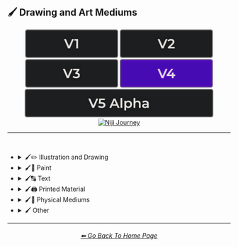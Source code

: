 <h2>🖌 Drawing and Art Mediums</h2>

<div align="center">

[<img src="/Images/Repo_Parts/Buttons/Version_Buttons/button_version_V1_inactive.webp?raw=true" alt="MidJourney V1" height="64" />](/Pages/MJ_V1/Style_Pages/Sphere/Drawing_and_Art_Mediums.md)
[<img src="/Images/Repo_Parts/Buttons/Version_Buttons/button_version_V2_inactive.webp?raw=true" alt="MidJourney V2" height="64" />](/Pages/MJ_V2/Style_Pages/Sphere/Drawing_and_Art_Mediums.md)
[<img src="/Images/Repo_Parts/Buttons/Version_Buttons/button_version_V3_inactive.webp?raw=true" alt="MidJourney V3" height="64" />](/Pages/MJ_V3/Style_Pages/Just_The_Style/Drawing_and_Art_Mediums.md)
[<img src="/Images/Repo_Parts/Buttons/Version_Buttons/button_version_V4_active.webp?raw=true" alt="MidJourney V4" height="64" />](/Pages/MJ_V4/Style_Pages/Just_The_Style/Drawing_and_Art_Mediums.md)
<br>
[<img src="/Images/Repo_Parts/Buttons/Version_Buttons/button_version_V5_Alpha_inactive_half.webp?raw=true" alt="MidJourney V5" height="64" />](/Pages/MJ_V5/Style_Pages/Just_The_Style/Drawing_and_Art_Mediums.md)
[<img src="/Images/Repo_Parts/Buttons/Version_Buttons/button_version_niji_inactive_half.webp?raw=true" alt="Niji Journey" height="64" />](/Pages/Niji_Journey/Style_Pages/Drawing_and_Art_Mediums.md)


</div>

<hr>
<br>


- <details><summary>🖌✏ Illustration and Drawing</summary><p>

  - <details><summary>✏🖼 Drawing Types</summary><p><div align="center">

	| Sketch | Drawing | Doodle |
	| :-: | :-: | :-: |
	| <img src="/Images/MJ_V4/V4_Alpha_3.5/Midjourney_Styles/Drawing.webp?raw=true" width="256" /> | <img src="/Images/MJ_V4/V4_Alpha_3.5/Midjourney_Styles/Sketch.webp?raw=true" width="256" /> | <img src="/Images/MJ_V4/V4_Alpha_3.5/Midjourney_Styles/Doodle.webp?raw=true" width="256" /> |
	
	<br>

	| Hand-Drawn | Hand-Written | Children’s Drawing |
	| :-: | :-: | :-: |
	| <img src="/Images/MJ_V4/V4_Alpha_3.5/Midjourney_Styles/Hand-Drawn.webp?raw=true" width="256" /> | <img src="/Images/MJ_V4/V4_Alpha_3.5/Midjourney_Styles/Hand-Written.webp?raw=true" width="256" /> | <img src="/Images/MJ_V4/V4_Alpha_3.5/Midjourney_Styles/Childrens_Drawing.webp?raw=true" width="256" /> |
	
	<br>

	| Masterpiece |
	| :-: |
	| <img src="/Images/MJ_V4/V4_Alpha_3.5/Midjourney_Styles/Masterpiece.webp?raw=true" width="256" /> |

	<br>

	| Dot Art | Pointillism | Stipple |
	| :-: | :-: | :-: |
	| <img src="/Images/MJ_V4/V4_Alpha_3.5/Midjourney_Styles/Dot_Art.webp?raw=true" width="256" /> | <img src="/Images/MJ_V4/V4_Alpha_3.5/Midjourney_Styles/Pointillism.webp?raw=true" width="256" /> | <img src="/Images/MJ_V4/V4_Alpha_3.5/Midjourney_Styles/Stipple.webp?raw=true" width="256" /> |
	
	<br>

	| Line Art | Crosshatch | Etch-A-Sketch Drawing |
	| :-: | :-: | :-: |
	| <img src="/Images/MJ_V4/V4_Alpha_3.5/Midjourney_Styles/Line_Art.webp?raw=true" width="256" /> | <img src="/Images/MJ_V4/V4_Alpha_3.5/Midjourney_Styles/Crosshatch.webp?raw=true" width="256" /> | <img src="/Images/MJ_V4/V4_Alpha_3.5/Midjourney_Styles/Etch-A-Sketch_Drawing.webp?raw=true" width="256" /> |
	
	<br>

	| Figure Drawing | Caricature |
	| :-: | :-: |
	| <img src="/Images/MJ_V4/V4_Alpha_3.5/Midjourney_Styles/Figure_Drawing.webp?raw=true" width="256" /> | <img src="/Images/MJ_V4/V4_Alpha_3.5/Midjourney_Styles/Caricature.webp?raw=true" width="256" /> |

	<br>

	| Illustration | Storybook Illustration | Illustrated-Booklet |
	| :-: | :-: | :-: |
	| <img src="/Images/MJ_V4/V4_Alpha_3.5/Midjourney_Styles/Illustration.webp?raw=true" width="256" /> | <img src="/Images/MJ_V4/V4_Alpha_3.5/Midjourney_Styles/Storybook_Illustration.webp?raw=true" width="256" /> | <img src="/Images/MJ_V4/V4_Alpha_3.5/Midjourney_Styles/Illustrated-Booklet.webp?raw=true" width="256" /> |

	<br>

	| Whimsical Illustration | Archaeological Illustration |
	| :-: | :-: |
	| <img src="/Images/MJ_V4/V4_Alpha_3.5/Midjourney_Styles/Whimsical_Illustration.webp?raw=true" width="256" /> | <img src="/Images/MJ_V4/V4_Alpha_3.5/Midjourney_Styles/Archaeological_Illustration.webp?raw=true" width="256" /> |
	
	<br>

	| Assembly Drawing | Anatomical Drawing | Illuminated Manuscript |
	| :-: | :-: | :-: |
	| <img src="/Images/MJ_V4/V4_Alpha_3.5/Midjourney_Styles/Assembly_Drawing.webp?raw=true" width="256" /> | <img src="/Images/MJ_V4/V4_Alpha_3.5/Midjourney_Styles/Anatomical_Drawing.webp?raw=true" width="256" /> | <img src="/Images/MJ_V4/V4_Alpha_3.5/Midjourney_Styles/Illuminated_Manuscript.webp?raw=true" width="256" /> |
	
	<br>

	| Visual Novel | Graphic Novel | Cartographic |
	| :-: | :-: | :-: |
	| <img src="/Images/MJ_V4/V4_Alpha_3.5/Midjourney_Styles/Visual_Novel.webp?raw=true" width="256" /> | <img src="/Images/MJ_V4/V4_Alpha_3.5/Midjourney_Styles/Graphic_Novel.webp?raw=true" width="256" /> | <img src="/Images/MJ_V4/V4_Alpha_3.5/Midjourney_Styles/Cartographic.webp?raw=true" width="256" /> |
	
	<br>
	
	| Storyboard |
	| :-: |
	| <img src="/Images/MJ_V4/V4_Alpha_3.5/Midjourney_Styles/Storyboard.webp?raw=true" width="256" /> |

	</div></p></details>


  - <details><summary>✏ Pencil and Graphite</summary><p><div align="center">

	| Pencil Art | Graphite | Charcoal Art |
	| :-: | :-: | :-: |
	| <img src="/Images/MJ_V4/V4_Alpha_3.5/Midjourney_Styles/Pencil_Art.webp?raw=true" width="256" /> | <img src="/Images/MJ_V4/V4_Alpha_3.5/Midjourney_Styles/Graphite.webp?raw=true" width="256" /> | <img src="/Images/MJ_V4/V4_Alpha_3.5/Midjourney_Styles/Charcoal_Art.webp?raw=true" width="256" /> |
	
	<br>
	
	| Colored Pencil | Grease Pencil |
	| :-: | :-: |
	| <img src="/Images/MJ_V4/V4_Alpha_3.5/Midjourney_Styles/Colored_Pencil.webp?raw=true" width="256" /> | <img src="/Images/MJ_V4/V4_Alpha_3.5/Midjourney_Styles/Grease_Pencil.webp?raw=true" width="256" /> |

	</div></p></details>


  - <details><summary>✏🖊 Ink</summary><p><div align="center">

	| Ink | Calligraphy | Ballpoint Pen |
	| :-: | :-: | :-: |
	| <img src="/Images/MJ_V4/V4_Alpha_3.5/Midjourney_Styles/Ink.webp?raw=true" width="256" /> | <img src="/Images/MJ_V4/V4_Alpha_3.5/Midjourney_Styles/Calligraphy.webp?raw=true" width="256" /> | <img src="/Images/MJ_V4/V4_Alpha_3.5/Midjourney_Styles/Ballpoint_Pen.webp?raw=true" width="256" /> |
	
	<br>
	
	| Fountain Pen | Fountain Pen Art | Gel Pen |
	| :-: | :-: | :-: |
	| <img src="/Images/MJ_V4/V4_Alpha_3.5/Midjourney_Styles/Fountain_Pen.webp?raw=true" width="256" /> | <img src="/Images/MJ_V4/V4_Alpha_3.5/Midjourney_Styles/Fountain_Pen_Art.webp?raw=true" width="256" /> | <img src="/Images/MJ_V4/V4_Alpha_3.5/Midjourney_Styles/Gel_Pen.webp?raw=true" width="256" /> |
	
	<br>

	| Conductive Ink | Flexographic Ink |
	| :-: | :-: |
	| <img src="/Images/MJ_V4/V4_Alpha_3.5/Midjourney_Styles/Conductive_Ink.webp?raw=true" width="256" /> | <img src="/Images/MJ_V4/V4_Alpha_3.5/Midjourney_Styles/Flexographic_Ink.webp?raw=true" width="256" /> |
	
	<br>
	
	| India Ink | Iron Gall Ink |
	| :-: | :-: |
	| <img src="/Images/MJ_V4/V4_Alpha_3.5/Midjourney_Styles/India_Ink.webp?raw=true" width="256" /> | <img src="/Images/MJ_V4/V4_Alpha_3.5/Midjourney_Styles/Iron_Gall_Ink.webp?raw=true" width="256" /> |
	
	<br>
	
	| Grease Pen | Marker Art |
	| :-: | :-: |
	| <img src="/Images/MJ_V4/V4_Alpha_3.5/Midjourney_Styles/Grease_Pen.webp?raw=true" width="256" /> | <img src="/Images/MJ_V4/V4_Alpha_3.5/Midjourney_Styles/Marker_Art.webp?raw=true" width="256" /> |

	<br>
	
	| Dry-Erase Marker | Wet-Erase Marker | Whiteboard |
	| :-: | :-: | :-: |
	| <img src="/Images/MJ_V4/V4_Alpha_3.5/Midjourney_Styles/Dry-Erase_Marker.webp?raw=true" width="256" /> | <img src="/Images/MJ_V4/V4_Alpha_3.5/Midjourney_Styles/Wet-Erase_Marker.webp?raw=true" width="256" /> | <img src="/Images/MJ_V4/V4_Alpha_3.5/Midjourney_Styles/Whiteboard.webp?raw=true" width="256" /> |

	<br>

	| Viscosity Print |
	| :-: |
	| <img src="/Images/MJ_V4/V4_Alpha_3.5/Midjourney_Styles/Viscosity_Print.webp?raw=true" width="256" /> |

	</div></p></details>


  - <details><summary>✏🖍 Crayon, Chalk, and Pastel</summary><p><div align="center">

	| Crayon | Chalk | Pastel Art |
	| :-: | :-: | :-: |
	| <img src="/Images/MJ_V4/V4_Alpha_3.5/Midjourney_Styles/Crayon.webp?raw=true" width="256" /> | <img src="/Images/MJ_V4/V4_Alpha_3.5/Midjourney_Styles/Chalk.webp?raw=true" width="256" /> | <img src="/Images/MJ_V4/V4_Alpha_3.5/Midjourney_Styles/Pastel_Art.webp?raw=true" width="256" /> |
	
	<br>
	
	| Blackboard | Chalkboard | Conte |
	| :-: | :-: | :-: |
	| <img src="/Images/MJ_V4/V4_Alpha_3.5/Midjourney_Styles/Blackboard.webp?raw=true" width="256" /> | <img src="/Images/MJ_V4/V4_Alpha_3.5/Midjourney_Styles/Chalkboard.webp?raw=true" width="256" /> | <img src="/Images/MJ_V4/V4_Alpha_3.5/Midjourney_Styles/Conte.webp?raw=true" width="256" /> |

	</div></p></details>

  </p></details>


- <details><summary>🖌🎨 Paint</summary><p>

  - <details><summary>🎨🖼 Painting Types</summary><p><div align="center">

	| Painting | Canvas | Hard Edge Painting |
	| :-: | :-: | :-: |
	| <img src="/Images/MJ_V4/V4_Alpha_3.5/Midjourney_Styles/Painting.webp?raw=true" width="256" /> | <img src="/Images/MJ_V4/V4_Alpha_3.5/Midjourney_Styles/Canvas.webp?raw=true" width="256" /> | <img src="/Images/MJ_V4/V4_Alpha_3.5/Midjourney_Styles/Hard_Edge_Painting.webp?raw=true" width="256" /> |
	
	<br>

	| Oil Painting | Tempera Painting | Acrylic Painting |
	| :-: | :-: | :-: |
	| <img src="/Images/MJ_V4/V4_Alpha_3.5/Midjourney_Styles/Oil_Painting.webp?raw=true" width="256" /> | <img src="/Images/MJ_V4/V4_Alpha_3.5/Midjourney_Styles/Tempera_Painting.webp?raw=true" width="256" /> | <img src="/Images/MJ_V4/V4_Alpha_3.5/Midjourney_Styles/Acrylic_Painting.webp?raw=true" width="256" /> |
	
	<br>
	
	
	| Watercolor Painting | Gouache Painting | Casein Painting |
	| :-: | :-: | :-: |
	| <img src="/Images/MJ_V4/V4_Alpha_3.5/Midjourney_Styles/Watercolor_Painting.webp?raw=true" width="256" /> | <img src="/Images/MJ_V4/V4_Alpha_3.5/Midjourney_Styles/Gouache_Painting.webp?raw=true" width="256" /> | <img src="/Images/MJ_V4/V4_Alpha_3.5/Midjourney_Styles/Casein_Painting.webp?raw=true" width="256" /> |
	
	<br>

	| Fresco Painting | Easel Painting | Wet Painting |
	| :-: | :-: | :-: |
	| <img src="/Images/MJ_V4/V4_Alpha_3.5/Midjourney_Styles/Fresco_Painting.webp?raw=true" width="256" /> | <img src="/Images/MJ_V4/V4_Alpha_3.5/Midjourney_Styles/Easel_Painting.webp?raw=true" width="256" /> | <img src="/Images/MJ_V4/V4_Alpha_3.5/Midjourney_Styles/Wet_Painting.webp?raw=true" width="256" /> |
	
	<br>

	| Detailed Painting | Speedpainting | Faux Painting |
	| :-: | :-: | :-: |
	| <img src="/Images/MJ_V4/V4_Alpha_3.5/Midjourney_Styles/Detailed_Painting.webp?raw=true" width="256" /> | <img src="/Images/MJ_V4/V4_Alpha_3.5/Midjourney_Styles/Speedpainting.webp?raw=true" width="256" /> | <img src="/Images/MJ_V4/V4_Alpha_3.5/Midjourney_Styles/Faux_Painting.webp?raw=true" width="256" /> |

	<br>

	| Color Field Painting | Scroll Painting |
	| :-: | :-: |
	| <img src="/Images/MJ_V4/V4_Alpha_3.5/Midjourney_Styles/Color_Field_Painting.webp?raw=true" width="256" /> | <img src="/Images/MJ_V4/V4_Alpha_3.5/Midjourney_Styles/Scroll_Painting.webp?raw=true" width="256" /> |

	<br>

	| Still Life | Still-Life |
	| :-: | :-: |
	| <img src="/Images/MJ_V4/V4_Alpha_3.5/Midjourney_Styles/Still_Life.webp?raw=true" width="256" /> | <img src="/Images/MJ_V4/V4_Alpha_3.5/Midjourney_Styles/Still-Life.webp?raw=true" width="256" /> |
	
	<br>

	| Fine Art | Modern Art |
	| :-: | :-: |
	| <img src="/Images/MJ_V4/V4_Alpha_3.5/Midjourney_Styles/Fine_Art.webp?raw=true" width="256" /> | <img src="/Images/MJ_V4/V4_Alpha_3.5/Midjourney_Styles/Modern_Art.webp?raw=true" width="256" /> |
	
	<br>

	| Brushwork | Paintwork | Impasto |
	| :-: | :-: | :-: |
	| <img src="/Images/MJ_V4/V4_Alpha_3.5/Midjourney_Styles/Brushwork.webp?raw=true" width="256" /> | <img src="/Images/MJ_V4/V4_Alpha_3.5/Midjourney_Styles/Paintwork.webp?raw=true" width="256" /> | <img src="/Images/MJ_V4/V4_Alpha_3.5/Midjourney_Styles/Impasto.webp?raw=true" width="256" /> |

	<br>

	| Matte Painting | Encaustic Painting | Gond Painting |
	| :-: | :-: | :-: |
	| <img src="/Images/MJ_V4/V4_Alpha_3.5/Midjourney_Styles/Matte_Painting.webp?raw=true" width="256" /> | <img src="/Images/MJ_V4/V4_Alpha_3.5/Midjourney_Styles/Encaustic_Painting.webp?raw=true" width="256" /> | <img src="/Images/MJ_V4/V4_Alpha_3.5/Midjourney_Styles/Gond_Painting.webp?raw=true" width="256" /> |
	
	<br>

	| Chinese Painting | Ancient Roman Painting | Romanesque Painting |
	| :-: | :-: | :-: |
	| <img src="/Images/MJ_V4/V4_Alpha_3.5/Midjourney_Styles/Chinese_Painting.webp?raw=true" width="256" /> | <img src="/Images/MJ_V4/V4_Alpha_3.5/Midjourney_Styles/Ancient_Roman_Painting.webp?raw=true" width="256" /> | <img src="/Images/MJ_V4/V4_Alpha_3.5/Midjourney_Styles/Romanesque_Painting.webp?raw=true" width="256" /> |

	<br>

	| Tibetan Painting | Japanese Painting |
	| :-: | :-: |
	| <img src="/Images/MJ_V4/V4_Alpha_3.5/Midjourney_Styles/Tibetan_Painting.webp?raw=true" width="256" /> | <img src="/Images/MJ_V4/V4_Alpha_3.5/Midjourney_Styles/Japanese_Painting.webp?raw=true" width="256" /> |

	<br>

	| Warli Painting | Fayum Portrait | Caravaggio Painting |
	| :-: | :-: | :-: |
	| <img src="/Images/MJ_V4/V4_Alpha_3.5/Midjourney_Styles/Warli_Painting.webp?raw=true" width="256" /> | <img src="/Images/MJ_V4/V4_Alpha_3.5/Midjourney_Styles/Fayum_Portrait.webp?raw=true" width="256" /> | <img src="/Images/MJ_V4/V4_Alpha_3.5/Midjourney_Styles/Caravaggio_Painting.webp?raw=true" width="256" /> |
	
	<br>
	
	| Madhubani Painting | Kalamkari Painting | Phad Painting |
	| :-: | :-: | :-: |
	| <img src="/Images/MJ_V4/V4_Alpha_3.5/Midjourney_Styles/Madhubani_Painting.webp?raw=true" width="256" /> | <img src="/Images/MJ_V4/V4_Alpha_3.5/Midjourney_Styles/Kalamkari_Painting.webp?raw=true" width="256" /> | <img src="/Images/MJ_V4/V4_Alpha_3.5/Midjourney_Styles/Phad_Painting.webp?raw=true" width="256" /> |

	<br>

	| Paper-Marbling | Hydro-Dipping | Hydrodipped |
	| :-: | :-: | :-: |
	| <img src="/Images/MJ_V4/V4_Alpha_3.5/Midjourney_Styles/Paper-Marbling.webp?raw=true" width="256" /> | <img src="/Images/MJ_V4/V4_Alpha_3.5/Midjourney_Styles/Hydro-Dipping.webp?raw=true" width="256" /> | <img src="/Images/MJ_V4/V4_Alpha_3.5/Midjourney_Styles/Hydrodipped.webp?raw=true" width="256" /> |

	<br>
	
	| Panel Painting | Sand Painting |
	| :-: | :-: |
	| <img src="/Images/MJ_V4/V4_Alpha_3.5/Midjourney_Styles/Panel_Painting.webp?raw=true" width="256" /> | <img src="/Images/MJ_V4/V4_Alpha_3.5/Midjourney_Styles/Sand_Painting.webp?raw=true" width="256" /> |
	
	<br>
	
	| Plein-Air Painting | Action Painting | Miniature Painting |
	| :-: | :-: | :-: |
	| <img src="/Images/MJ_V4/V4_Alpha_3.5/Midjourney_Styles/Plein-Air_Painting.webp?raw=true" width="256" /> | <img src="/Images/MJ_V4/V4_Alpha_3.5/Midjourney_Styles/Action_Painting.webp?raw=true" width="256" /> | <img src="/Images/MJ_V4/V4_Alpha_3.5/Midjourney_Styles/Miniature_Painting.webp?raw=true" width="256" /> |
	
	<br>

	| Artwork | Mural | Street Art |
	| :-: | :-: | :-: |
	| <img src="/Images/MJ_V4/V4_Alpha_3.5/Midjourney_Styles/Artwork.webp?raw=true" width="256" /> | <img src="/Images/MJ_V4/V4_Alpha_3.5/Midjourney_Styles/Mural.webp?raw=true" width="256" /> | <img src="/Images/MJ_V4/V4_Alpha_3.5/Midjourney_Styles/Street_Art.webp?raw=true" width="256" /> |
	
	<br>
	
	| Cave Art | Rock Art | Sandpainting |
	| :-: | :-: | :-: |
	| <img src="/Images/MJ_V4/V4_Alpha_3.5/Midjourney_Styles/Rock_Art.webp?raw=true" width="256" /> | <img src="/Images/MJ_V4/V4_Alpha_3.5/Midjourney_Styles/Cave_Art.webp?raw=true" width="256" /> | <img src="/Images/MJ_V4/V4_Alpha_3.5/Midjourney_Styles/Sandpainting.webp?raw=true" width="256" /> |

	<br>
	
	| Easter Egg | Egg Decorating |
	| :-: | :-: |
	| <img src="/Images/MJ_V4/V4_Alpha_3.5/Midjourney_Styles/Easter_Egg.webp?raw=true" width="256" /> | <img src="/Images/MJ_V4/V4_Alpha_3.5/Midjourney_Styles/Egg_Decorating.webp?raw=true" width="256" /> |

	</div></p></details>


  - <details><summary>🎨 Paint Types</summary><p><div align="center">

	| Paint | Oil Paint | Tempera Paint |
	| :-: | :-: | :-: |
	| <img src="/Images/MJ_V4/V4_Alpha_3.5/Midjourney_Styles/Paint.webp?raw=true" width="256" /> | <img src="/Images/MJ_V4/V4_Alpha_3.5/Midjourney_Styles/Oil_Paint.webp?raw=true" width="256" /> | <img src="/Images/MJ_V4/V4_Alpha_3.5/Midjourney_Styles/Tempera_Paint.webp?raw=true" width="256" /> |
	
	<br>
	
	| Acrylic Paint | Gouache Paint | Watercolor |
	| :-: | :-: | :-: |
	| <img src="/Images/MJ_V4/V4_Alpha_3.5/Midjourney_Styles/Acrylic_Paint.webp?raw=true" width="256" /> | <img src="/Images/MJ_V4/V4_Alpha_3.5/Midjourney_Styles/Gouache_Paint.webp?raw=true" width="256" /> | <img src="/Images/MJ_V4/V4_Alpha_3.5/Midjourney_Styles/Watercolor.webp?raw=true" width="256" /> |
	
	<br>

	| Wet Paint | Dripping Paint | Splatter Paint |
	| :-: | :-: | :-: |
	| <img src="/Images/MJ_V4/V4_Alpha_3.5/Midjourney_Styles/Wet_Paint.webp?raw=true" width="256" /> | <img src="/Images/MJ_V4/V4_Alpha_3.5/Midjourney_Styles/Dripping_Paint.webp?raw=true" width="256" /> | <img src="/Images/MJ_V4/V4_Alpha_3.5/Midjourney_Styles/Splatter_Paint.webp?raw=true" width="256" /> |
	
	<br>

	| Graffiti | Stencil Graffiti | Graffiti Tag |
	| :-: | :-: | :-: |
	| <img src="/Images/MJ_V4/V4_Alpha_3.5/Midjourney_Styles/Graffiti.webp?raw=true" width="256" /> | <img src="/Images/MJ_V4/V4_Alpha_3.5/Midjourney_Styles/Stencil_Graffiti.webp?raw=true" width="256" /> | <img src="/Images/MJ_V4/V4_Alpha_3.5/Midjourney_Styles/Graffiti_Tag.webp?raw=true" width="256" /> |

	<br>

	| Airbrush | 1980s Airbrush Art | Puffy Paint |
	| :-: | :-: | :-: |
	| <img src="/Images/MJ_V4/V4_Alpha_3.5/Midjourney_Styles/Airbrush.webp?raw=true" width="256" /> | <img src="/Images/MJ_V4/V4_Alpha_3.5/Midjourney_Styles/1980s_Airbrush_Art.webp?raw=true" width="256" /> | <img src="/Images/MJ_V4/V4_Alpha_3.5/Midjourney_Styles/Puffy_Paint.webp?raw=true" width="256" /> |
	
	<br>
	
	| Spray | Spray Paint | Glass Paint |
	| :-: | :-: | :-: |
	| <img src="/Images/MJ_V4/V4_Alpha_3.5/Midjourney_Styles/Spray.webp?raw=true" width="256" /> | <img src="/Images/MJ_V4/V4_Alpha_3.5/Midjourney_Styles/Spray_Paint.webp?raw=true" width="256" /> | <img src="/Images/MJ_V4/V4_Alpha_3.5/Midjourney_Styles/Glass_Paint.webp?raw=true" width="256" /> |
	
	<br>

	| Blacklight Paint | Casein Paint | Coffee Paint |
	| :-: | :-: | :-: |
	| <img src="/Images/MJ_V4/V4_Alpha_3.5/Midjourney_Styles/Blacklight_Paint.webp?raw=true" width="256" /> | <img src="/Images/MJ_V4/V4_Alpha_3.5/Midjourney_Styles/Casein_Paint.webp?raw=true" width="256" /> | <img src="/Images/MJ_V4/V4_Alpha_3.5/Midjourney_Styles/Coffee_Paint.webp?raw=true" width="256" /> |

	<br>
	
	| Powder Paint |
	| :-: |
	| <img src="/Images/MJ_V4/V4_Alpha_3.5/Midjourney_Styles/Powder_Paint.webp?raw=true" width="256" /> |

	</div></p></details>

  </p></details>


- <details><summary>🖌🔠 Text</summary><p><div align="center">

	| Hypergraphy | Asemic Writing |
	| :-: | :-: |
	| <img src="/Images/MJ_V4/V4_Alpha_3.5/Midjourney_Styles/Hypergraphy.webp?raw=true" width="256" /> | <img src="/Images/MJ_V4/V4_Alpha_3.5/Midjourney_Styles/Asemic_Writing.webp?raw=true" width="256" /> |

	<br>
	
	| Text | Typeface | Font |
	| :-: | :-: | :-: |
	| <img src="/Images/MJ_V4/V4_Alpha_3.5/Midjourney_Styles/Text.webp?raw=true" width="256" /> | <img src="/Images/MJ_V4/V4_Alpha_3.5/Midjourney_Styles/Typeface.webp?raw=true" width="256" /> | <img src="/Images/MJ_V4/V4_Alpha_3.5/Midjourney_Styles/Font.webp?raw=true" width="256" /> |

	<br>

	| Letters | Written Letters | Written Letters "Hello" |
	| :-: | :-: | :-: |
	| <img src="/Images/MJ_V4/V4_Alpha_3.5/Midjourney_Styles/Letters.webp?raw=true" width="256" /> | <img src="/Images/MJ_V4/V4_Alpha_3.5/Midjourney_Styles/Written_Letters.webp?raw=true" width="256" /> | <img src="/Images/MJ_V4/V4_Alpha_3.5/Midjourney_Styles/Written_Letters_''Hello''.webp?raw=true" width="256" /> |
	
	<br>
	
	| Written Words | Written Words "Hello" |
	| :-: | :-: |
	| <img src="/Images/MJ_V4/V4_Alpha_3.5/Midjourney_Styles/Written_Words.webp?raw=true" width="256" /> | <img src="/Images/MJ_V4/V4_Alpha_3.5/Midjourney_Styles/Written_Words_''Hello''.webp?raw=true" width="256" /> |
	
	<br>
	
	| Words | Words "Hello" |
	| :-: | :-: |
	| <img src="/Images/MJ_V4/V4_Alpha_3.5/Midjourney_Styles/Words.webp?raw=true" width="256" /> | <img src="/Images/MJ_V4/V4_Alpha_3.5/Midjourney_Styles/Words_''Hello''.webp?raw=true" width="256" /> |
	
	<br>
	
	| Lexemes | Lexemes "Hello" | Graphemes |
	| :-: | :-: | :-: |
	| <img src="/Images/MJ_V4/V4_Alpha_3.5/Midjourney_Styles/Lexemes.webp?raw=true" width="256" /> | <img src="/Images/MJ_V4/V4_Alpha_3.5/Midjourney_Styles/Lexemes_''Hello''.webp?raw=true" width="256" /> | <img src="/Images/MJ_V4/V4_Alpha_3.5/Midjourney_Styles/Graphemes.webp?raw=true" width="256" /> |

	<br>
	
	| Says | Says Hello | Says "Hello" |
	| :-: | :-: | :-: |
	| <img src="/Images/MJ_V4/V4_Alpha_3.5/Midjourney_Styles/Says.webp?raw=true" width="256" /> | <img src="/Images/MJ_V4/V4_Alpha_3.5/Midjourney_Styles/Says_Hello.webp?raw=true" width="256" /> | <img src="/Images/MJ_V4/V4_Alpha_3.5/Midjourney_Styles/Says_''Hello''.webp?raw=true" width="256" /> |
	
	<br>
	
	| Says 'Hello' | Caption | Caption "Hello" |
	| :-: | :-: | :-: |
	| <img src="/Images/MJ_V4/V4_Alpha_3.5/Midjourney_Styles/Says_'Hello'.webp?raw=true" width="256" /> | <img src="/Images/MJ_V4/V4_Alpha_3.5/Midjourney_Styles/Caption.webp?raw=true" width="256" /> | <img src="/Images/MJ_V4/V4_Alpha_3.5/Midjourney_Styles/Caption_''Hello''.webp?raw=true" width="256" /> |

	</div></p></details>


- <details><summary>🖌🖨 Printed Material</summary><p>

  - <details><summary>🖨📄 Print Types</summary><p><div align="center">

	| Print | Printed | 3D Printed |
	| :-: | :-: | :-: |
	| <img src="/Images/MJ_V4/V4_Alpha_3.5/Midjourney_Styles/Print.webp?raw=true" width="256" /> | <img src="/Images/MJ_V4/V4_Alpha_3.5/Midjourney_Styles/Printed.webp?raw=true" width="256" /> | <img src="/Images/MJ_V4/V4_Alpha_3.5/Midjourney_Styles/3D_Printed.webp?raw=true" width="256" /> |

	<br>

	| Inkjet Printed | Laser Printed |
	| :-: | :-: |
	| <img src="/Images/MJ_V4/V4_Alpha_3.5/Midjourney_Styles/Inkjet_Printed.webp?raw=true" width="256" /> | <img src="/Images/MJ_V4/V4_Alpha_3.5/Midjourney_Styles/Laser_Printed.webp?raw=true" width="256" /> |

	<br>
	
	| Edge-To-Edge Photographic Print |
	| :-: |
	| <img src="/Images/MJ_V4/V4_Alpha_3.5/Midjourney_Styles/Edge-To-Edge_Photographic_Print.webp?raw=true" width="256" /> |
	
	<br>
	
	| Photolith Film |
	| :-: |
	| <img src="/Images/MJ_V4/V4_Alpha_3.5/Midjourney_Styles/Photolith_Film.webp?raw=true" width="256" /> |

	<br>

	| Concept Art | Logo |
	| :-: | :-: |
	| <img src="/Images/MJ_V4/V4_Alpha_3.5/Midjourney_Styles/Concept_Art.webp?raw=true" width="256" /> | <img src="/Images/MJ_V4/V4_Alpha_3.5/Midjourney_Styles/Logo.webp?raw=true" width="256" /> |
	
	<br>

	| Album Art | Cover-Art |
	| :-: | :-: |
	| <img src="/Images/MJ_V4/V4_Alpha_3.5/Midjourney_Styles/Album_Art.webp?raw=true" width="256" /> | <img src="/Images/MJ_V4/V4_Alpha_3.5/Midjourney_Styles/Cover-Art.webp?raw=true" width="256" /> |
	
	<br>

	| Newspaper | Newsprint |
	| :-: | :-: |
	| <img src="/Images/MJ_V4/V4_Alpha_3.5/Midjourney_Styles/Newspaper.webp?raw=true" width="256" /> | <img src="/Images/MJ_V4/V4_Alpha_3.5/Midjourney_Styles/Newsprint.webp?raw=true" width="256" /> |

	<br>
	
	| Risograph | Lithography | Flexography |
	| :-: | :-: | :-: |
	| <img src="/Images/MJ_V4/V4_Alpha_3.5/Midjourney_Styles/Risograph.webp?raw=true" width="256" /> | <img src="/Images/MJ_V4/V4_Alpha_3.5/Midjourney_Styles/Lithography.webp?raw=true" width="256" /> | <img src="/Images/MJ_V4/V4_Alpha_3.5/Midjourney_Styles/Flexography.webp?raw=true" width="256" /> |

	<br>

	| Transfer Printing | Monotype |
	| :-: | :-: |
	| <img src="/Images/MJ_V4/V4_Alpha_3.5/Midjourney_Styles/Transfer_Printing.webp?raw=true" width="256" /> | <img src="/Images/MJ_V4/V4_Alpha_3.5/Midjourney_Styles/Monotype.webp?raw=true" width="256" /> |

	<br>
	
	| Blueprint | Whiteprint |
	| :-: | :-: |
	| <img src="/Images/MJ_V4/V4_Alpha_3.5/Midjourney_Styles/Blueprint.webp?raw=true" width="256" /> | <img src="/Images/MJ_V4/V4_Alpha_3.5/Midjourney_Styles/Whiteprint.webp?raw=true" width="256" /> |

	<br>

	| Sticker | Watermark |
	| :-: | :-: |
	| <img src="/Images/MJ_V4/V4_Alpha_3.5/Midjourney_Styles/Sticker.webp?raw=true" width="256" /> | <img src="/Images/MJ_V4/V4_Alpha_3.5/Midjourney_Styles/Watermark.webp?raw=true" width="256" /> |
	
	<br>
	
	| Barcode | QR Code |
	| :-: | :-: |
	| <img src="/Images/MJ_V4/V4_Alpha_3.5/Midjourney_Styles/Barcode.webp?raw=true" width="256" /> | <img src="/Images/MJ_V4/V4_Alpha_3.5/Midjourney_Styles/QR_Code.webp?raw=true" width="256" /> |

	</div></p></details>


  - <details><summary>🖨🟫 Block Printing</summary><p><div align="center">

	| Block Printing |
	| :-: |
	| <img src="/Images/MJ_V4/V4_Alpha_3.5/Midjourney_Styles/Block_Printing.webp?raw=true" width="256" /> |

	<br>

	| Bagh Print | Bagru Print |
	| :-: | :-: |
	| <img src="/Images/MJ_V4/V4_Alpha_3.5/Midjourney_Styles/Bagh_Print.webp?raw=true" width="256" /> | <img src="/Images/MJ_V4/V4_Alpha_3.5/Midjourney_Styles/Bagru_Print.webp?raw=true" width="256" /> |

	</div></p></details>

  - <details><summary>🖨🃏 Cards and Stamps</summary><p><div align="center">

	| Stamp | Postage Stamp | Business Card |
	| :-: | :-: | :-: |
	| <img src="/Images/MJ_V4/V4_Alpha_3.5/Midjourney_Styles/Stamp.webp?raw=true" width="256" /> | <img src="/Images/MJ_V4/V4_Alpha_3.5/Midjourney_Styles/Postage_Stamp.webp?raw=true" width="256" /> | <img src="/Images/MJ_V4/V4_Alpha_3.5/Midjourney_Styles/Business_Card.webp?raw=true" width="256" /> |

	<br>
	
	| Pokemon Card | Pokémon Card | Tarot Card |
	| :-: | :-: | :-: |
	| <img src="/Images/MJ_V4/V4_Alpha_3.5/Midjourney_Styles/Pokemon_Card.webp?raw=true" width="256" /> | <img src="/Images/MJ_V4/V4_Alpha_3.5/Midjourney_Styles/Pokemon_Card (2).webp?raw=true" width="256" /> | <img src="/Images/MJ_V4/V4_Alpha_3.5/Midjourney_Styles/Tarot_Card.webp?raw=true" width="256" /> |

	</div></p></details>


  - <details><summary>🖨📚 Books and Posters</summary><p><div align="center">

	| Magazine | Comic Book | Underground Comix |
	| :-: | :-: | :-: |
	| <img src="/Images/MJ_V4/V4_Alpha_3.5/Midjourney_Styles/Magazine.webp?raw=true" width="256" /> | <img src="/Images/MJ_V4/V4_Alpha_3.5/Midjourney_Styles/Comic_Book.webp?raw=true" width="256" /> | <img src="/Images/MJ_V4/V4_Alpha_3.5/Midjourney_Styles/Underground_Comix.webp?raw=true" width="256" /> |
	
	<br>
	
	| Pop-up Book | Kids Book |
	| :-: | :-: |
	| <img src="/Images/MJ_V4/V4_Alpha_3.5/Midjourney_Styles/Pop-up_Book.webp?raw=true" width="256" /> | <img src="/Images/MJ_V4/V4_Alpha_3.5/Midjourney_Styles/Kids_Book.webp?raw=true" width="256" /> |

	<br>

	| Booklet | Instruction Manual | IKEA Guide |
	| :-: | :-: | :-: |
	| <img src="/Images/MJ_V4/V4_Alpha_3.5/Midjourney_Styles/Booklet.webp?raw=true" width="256" /> | <img src="/Images/MJ_V4/V4_Alpha_3.5/Midjourney_Styles/Instruction_Manual.webp?raw=true" width="256" /> | <img src="/Images/MJ_V4/V4_Alpha_3.5/Midjourney_Styles/IKEA_Guide.webp?raw=true" width="256" /> |

	<br>

	| Poster | Movie Poster | Concert Poster |
	| :-: | :-: | :-: |
	| <img src="/Images/MJ_V4/V4_Alpha_3.5/Midjourney_Styles/Poster.webp?raw=true" width="256" /> | <img src="/Images/MJ_V4/V4_Alpha_3.5/Midjourney_Styles/Movie_Poster.webp?raw=true" width="256" /> | <img src="/Images/MJ_V4/V4_Alpha_3.5/Midjourney_Styles/Concert_Poster.webp?raw=true" width="256" /> |

	</div></p></details>

  </p></details>


- <details><summary>🖌🎲 Physical Mediums</summary><p>

  - <details><summary>🎲📄 Origami</summary><p><div align="center">

	| Origami | Rigid Origami | Modular Origami |
	| :-: | :-: | :-: |
	| <img src="/Images/MJ_V4/V4_Alpha_3.5/Midjourney_Styles/Origami.webp?raw=true" width="256" /> | <img src="/Images/MJ_V4/V4_Alpha_3.5/Midjourney_Styles/Rigid_Origami.webp?raw=true" width="256" /> | <img src="/Images/MJ_V4/V4_Alpha_3.5/Midjourney_Styles/Modular_Origami.webp?raw=true" width="256" /> |
	
	<br>
	
	| Kirigami | Moneygami | Wet-Folding |
	| :-: | :-: | :-: |
	| <img src="/Images/MJ_V4/V4_Alpha_3.5/Midjourney_Styles/Kirigami.webp?raw=true" width="256" /> | <img src="/Images/MJ_V4/V4_Alpha_3.5/Midjourney_Styles/Moneygami.webp?raw=true" width="256" /> | <img src="/Images/MJ_V4/V4_Alpha_3.5/Midjourney_Styles/Wet-Folding.webp?raw=true" width="256" /> |
	
	<br>
	
	| Iris-Folding | Chinese Paper Art | Sonobe |
	| :-: | :-: | :-: |
	| <img src="/Images/MJ_V4/V4_Alpha_3.5/Midjourney_Styles/Iris-Folding.webp?raw=true" width="256" /> | <img src="/Images/MJ_V4/V4_Alpha_3.5/Midjourney_Styles/Chinese_Paper_Art.webp?raw=true" width="256" /> | <img src="/Images/MJ_V4/V4_Alpha_3.5/Midjourney_Styles/Sonobe.webp?raw=true" width="256" /> 

	</div></p></details>


  - <details><summary>🎲🀣 Mosaic</summary><p><div align="center">

	| Mosaic | Micromosaic | Glass Mosaic |
	| :-: | :-: | :-: |
	| <img src="/Images/MJ_V4/V4_Alpha_3.5/Midjourney_Styles/Mosaic.webp?raw=true" width="256" /> | <img src="/Images/MJ_V4/V4_Alpha_3.5/Midjourney_Styles/Micromosaic.webp?raw=true" width="256" /> | <img src="/Images/MJ_V4/V4_Alpha_3.5/Midjourney_Styles/Glass_Mosaic.webp?raw=true" width="256" /> |
	
	<br>
	
	| Photographic Mosaic | Impressionist Mosaic |
	| :-: | :-: |
	| <img src="/Images/MJ_V4/V4_Alpha_3.5/Midjourney_Styles/Photographic_Mosaic.webp?raw=true" width="256" /> | <img src="/Images/MJ_V4/V4_Alpha_3.5/Midjourney_Styles/Impressionist_Mosaic.webp?raw=true" width="256" /> |

	<br>

	| Pietra Dura | Encaustic Tile |
	| :-: | :-: |
	| <img src="/Images/MJ_V4/V4_Alpha_3.5/Midjourney_Styles/Pietra_Dura.webp?raw=true" width="256" /> | <img src="/Images/MJ_V4/V4_Alpha_3.5/Midjourney_Styles/Encaustic_Tile.webp?raw=true" width="256" /> |

	<br>
	
	| Ancient Roman Mosaic |
	| :-: |
	| <img src="/Images/MJ_V4/V4_Alpha_3.5/Midjourney_Styles/Ancient_Roman_Mosaic.webp?raw=true" width="256" /> |

	</div></p></details>


  - <details><summary>🎲🖼 Framed, Banner, and Decal</summary><p><div align="center">

	| Frame | Framed |
	| :-: | :-: |
	| <img src="/Images/MJ_V4/V4_Alpha_3.5/Midjourney_Styles/Frame.webp?raw=true" width="256" /> | <img src="/Images/MJ_V4/V4_Alpha_3.5/Midjourney_Styles/Framed.webp?raw=true" width="256" /> |
	
	<br>
	
	| Wooden Frame | Wooden Framed |
	| :-: | :-: |
	| <img src="/Images/MJ_V4/V4_Alpha_3.5/Midjourney_Styles/Wooden_Frame.webp?raw=true" width="256" /> | <img src="/Images/MJ_V4/V4_Alpha_3.5/Midjourney_Styles/Wooden_Framed.webp?raw=true" width="256" /> |
	
	<br>
	
	| Banner | Vinyl Banner |
	| :-: | :-: |
	| <img src="/Images/MJ_V4/V4_Alpha_3.5/Midjourney_Styles/Banner.webp?raw=true" width="256" /> | <img src="/Images/MJ_V4/V4_Alpha_3.5/Midjourney_Styles/Vinyl_Banner.webp?raw=true" width="256" /> |

	<br>

	| Sign | Signage | Enamel Sign |
	| :-: | :-: | :-: |
	| <img src="/Images/MJ_V4/V4_Alpha_3.5/Midjourney_Styles/Sign.webp?raw=true" width="256" /> | <img src="/Images/MJ_V4/V4_Alpha_3.5/Midjourney_Styles/Signage.webp?raw=true" width="256" /> | <img src="/Images/MJ_V4/V4_Alpha_3.5/Midjourney_Styles/Enamel_Sign.webp?raw=true" width="256" /> |

	<br>

	| Decal | Wall Decal |
	| :-: | :-: |
	| <img src="/Images/MJ_V4/V4_Alpha_3.5/Midjourney_Styles/Decal.webp?raw=true" width="256" /> | <img src="/Images/MJ_V4/V4_Alpha_3.5/Midjourney_Styles/Wall_Decal.webp?raw=true" width="256" /> |
	
	<br>
	
	| Letter Board | Nameplate | Builder's Plate |
	| :-: | :-: | :-: |
	| <img src="/Images/MJ_V4/V4_Alpha_3.5/Midjourney_Styles/Letter_Board.webp?raw=true" width="256" /> | <img src="/Images/MJ_V4/V4_Alpha_3.5/Midjourney_Styles/Nameplate.webp?raw=true" width="256" /> | <img src="/Images/MJ_V4/V4_Alpha_3.5/Midjourney_Styles/Builders_Plate.webp?raw=true" width="256" /> |
	
	<br>
	
	| Billboard | Placard |
	| :-: | :-: |
	| <img src="/Images/MJ_V4/V4_Alpha_3.5/Midjourney_Styles/Billboard.webp?raw=true" width="256" /> | <img src="/Images/MJ_V4/V4_Alpha_3.5/Midjourney_Styles/Placard.webp?raw=true" width="256" /> |
	
	<br>
	
	| SpellBrite |
	| :-: |
	| <img src="/Images/MJ_V4/V4_Alpha_3.5/Midjourney_Styles/SpellBrite.webp?raw=true" width="256" /> |
	
	<br>
	
	| Bumper Sticker | Fridge Magnet |
	| :-: | :-: |
	| <img src="/Images/MJ_V4/V4_Alpha_3.5/Midjourney_Styles/Bumper_Sticker.webp?raw=true" width="256" /> | <img src="/Images/MJ_V4/V4_Alpha_3.5/Midjourney_Styles/Fridge_Magnet.webp?raw=true" width="256" /> |

	<br>
	
	| Tapestry | Bayeux Tapestry | In The Style of Bayeux Tapestry |
	| :-: | :-: | :-: |
	| <img src="/Images/MJ_V4/V4_Alpha_3.5/Midjourney_Styles/Tapestry.webp?raw=true" width="256" /> | <img src="/Images/MJ_V4/V4_Alpha_3.5/Midjourney_Styles/Bayeux_Tapestry.webp?raw=true" width="256" /> | <img src="/Images/MJ_V4/V4_Alpha_3.5/Midjourney_Styles/In_The_Style_of_Bayeux_Tapestry.webp?raw=true" width="256" /> |

	<br>
	
	| Minoan Mural |
	| :-: |
	| <img src="/Images/MJ_V4/V4_Alpha_3.5/Midjourney_Styles/Minoan_Mural.webp?raw=true" width="256" /> |

	</div></p></details>


  - <details><summary>🎲🗿 Carving, Etching, and Modeling</summary><p><div align="center">

	| Carving | Pyrography | Etching |
	| :-: | :-: | :-: |
	| <img src="/Images/MJ_V4/V4_Alpha_3.5/Midjourney_Styles/Carving.webp?raw=true" width="256" /> | <img src="/Images/MJ_V4/V4_Alpha_3.5/Midjourney_Styles/Pyrography.webp?raw=true" width="256" /> | <img src="/Images/MJ_V4/V4_Alpha_3.5/Midjourney_Styles/Etching.webp?raw=true" width="256" /> |

	<br>

	| Model | Modeling |
	| :-: | :-: |
	| <img src="/Images/MJ_V4/V4_Alpha_3.5/Midjourney_Styles/Model.webp?raw=true" width="256" /> | <img src="/Images/MJ_V4/V4_Alpha_3.5/Midjourney_Styles/Modeling.webp?raw=true" width="256" /> |

	<br>

	| Sculpture | Mayan Sculpture |
	| :-: | :-: |
	| <img src="/Images/MJ_V4/V4_Alpha_3.5/Midjourney_Styles/Sculpture.webp?raw=true" width="256" /> | <img src="/Images/MJ_V4/V4_Alpha_3.5/Midjourney_Styles/Mayan_Sculpture.webp?raw=true" width="256" /> |

	<br>
	
	| Whittling | Woodcut |
	| :-: | :-: |
	| <img src="/Images/MJ_V4/V4_Alpha_3.5/Midjourney_Styles/Whittling.webp?raw=true" width="256" /> | <img src="/Images/MJ_V4/V4_Alpha_3.5/Midjourney_Styles/Woodcut.webp?raw=true" width="256" /> |

	<br>

	| Wood-Carving | Woodturning |
	| :-: | :-: |
	| <img src="/Images/MJ_V4/V4_Alpha_3.5/Midjourney_Styles/Wood-Carving.webp?raw=true" width="256" /> | <img src="/Images/MJ_V4/V4_Alpha_3.5/Midjourney_Styles/Woodturning.webp?raw=true" width="256" /> |

	<br>

	| Chip-Carving | Chip-Work |
	| :-: | :-: |
	| <img src="/Images/MJ_V4/V4_Alpha_3.5/Midjourney_Styles/Chip-Carving.webp?raw=true" width="256" /> | <img src="/Images/MJ_V4/V4_Alpha_3.5/Midjourney_Styles/Chip-Work.webp?raw=true" width="256" /> |
	
	<br>
	
	| Chainsaw-Carving | Lath Art | Laser-Cut |
	| :-: | :-: | :-: |
	| <img src="/Images/MJ_V4/V4_Alpha_3.5/Midjourney_Styles/Chainsaw-Carving.webp?raw=true" width="256" /> | <img src="/Images/MJ_V4/V4_Alpha_3.5/Midjourney_Styles/Lath_Art.webp?raw=true" width="256" /> | <img src="/Images/MJ_V4/V4_Alpha_3.5/Midjourney_Styles/Laser-Cut.webp?raw=true" width="256" /> |

	<br>

	| Bentwood | Woodblock Print | Intarsia |
	| :-: | :-: | :-: |
	| <img src="/Images/MJ_V4/V4_Alpha_3.5/Midjourney_Styles/Bentwood.webp?raw=true" width="256" /> | <img src="/Images/MJ_V4/V4_Alpha_3.5/Midjourney_Styles/Woodblock_Print.webp?raw=true" width="256" /> | <img src="/Images/MJ_V4/V4_Alpha_3.5/Midjourney_Styles/Intarsia.webp?raw=true" width="256" /> |

	<br>

	| Marquetry | Wood Marquetry | Straw Marquetry |
	| :-: | :-: | :-: |
	| <img src="/Images/MJ_V4/V4_Alpha_3.5/Midjourney_Styles/Marquetry.webp?raw=true" width="256" /> | <img src="/Images/MJ_V4/V4_Alpha_3.5/Midjourney_Styles/Wood_Marquetry.webp?raw=true" width="256" /> | <img src="/Images/MJ_V4/V4_Alpha_3.5/Midjourney_Styles/Straw_Marquetry.webp?raw=true" width="256" /> |

	<br>

	| Scrimshaw | Sgraffito |
	| :-: | :-: |
	| <img src="/Images/MJ_V4/V4_Alpha_3.5/Midjourney_Styles/Scrimshaw.webp?raw=true" width="256" /> | <img src="/Images/MJ_V4/V4_Alpha_3.5/Midjourney_Styles/Sgraffito.webp?raw=true" width="256" /> |

	<br>

	| Hardstone Carving | Leather Crafting |
	| :-: | :-: |
	| <img src="/Images/MJ_V4/V4_Alpha_3.5/Midjourney_Styles/Hardstone_Carving.webp?raw=true" width="256" /> | <img src="/Images/MJ_V4/V4_Alpha_3.5/Midjourney_Styles/Leather_Crafting.webp?raw=true" width="256" /> |

	<br>

	| Megalithic Art | Runic Carving |
	| :-: | :-: |
	| <img src="/Images/MJ_V4/V4_Alpha_3.5/Midjourney_Styles/Megalithic_Art.webp?raw=true" width="256" /> | <img src="/Images/MJ_V4/V4_Alpha_3.5/Midjourney_Styles/Runic_Carving.webp?raw=true" width="256" /> |
	
	<br>

	| Bejeweled | Engraved Gem | Lapidary |
	| :-: | :-: | :-: |
	| <img src="/Images/MJ_V4/V4_Alpha_3.5/Midjourney_Styles/Bejeweled.webp?raw=true" width="256" /> | <img src="/Images/MJ_V4/V4_Alpha_3.5/Midjourney_Styles/Engraved_Gem.webp?raw=true" width="256" /> | <img src="/Images/MJ_V4/V4_Alpha_3.5/Midjourney_Styles/Lapidary.webp?raw=true" width="256" /> |

	<br>
	
	| Relief-Carving | Ice-Carving | Intaglio |
	| :-: | :-: | :-: |
	| <img src="/Images/MJ_V4/V4_Alpha_3.5/Midjourney_Styles/Relief-Carving.webp?raw=true" width="256" /> | <img src="/Images/MJ_V4/V4_Alpha_3.5/Midjourney_Styles/Ice-Carving.webp?raw=true" width="256" /> | <img src="/Images/MJ_V4/V4_Alpha_3.5/Midjourney_Styles/Intaglio.webp?raw=true" width="256" /> |

	<br>

	| Drypoint | Metalcut | Photogravure |
	| :-: | :-: | :-: |
	| <img src="/Images/MJ_V4/V4_Alpha_3.5/Midjourney_Styles/Drypoint.webp?raw=true" width="256" /> | <img src="/Images/MJ_V4/V4_Alpha_3.5/Midjourney_Styles/Metalcut.webp?raw=true" width="256" /> | <img src="/Images/MJ_V4/V4_Alpha_3.5/Midjourney_Styles/Photogravure.webp?raw=true" width="256" /> |

	<br>

	| Lacquer | Carved Lacquer |
	| :-: | :-: |
	| <img src="/Images/MJ_V4/V4_Alpha_3.5/Midjourney_Styles/Lacquer.webp?raw=true" width="256" /> | <img src="/Images/MJ_V4/V4_Alpha_3.5/Midjourney_Styles/Carved_Lacquer.webp?raw=true" width="256" /> |
	
	<br>
	
	| Papercutting | Paper Model | Paper-Mache |
	| :-: | :-: | :-: |
	| <img src="/Images/MJ_V4/V4_Alpha_3.5/Midjourney_Styles/Papercutting.webp?raw=true" width="256" /> | <img src="/Images/MJ_V4/V4_Alpha_3.5/Midjourney_Styles/Paper_Model.webp?raw=true" width="256" /> | <img src="/Images/MJ_V4/V4_Alpha_3.5/Midjourney_Styles/Paper-Mache.webp?raw=true" width="256" /> |
	
	<br>

	| Stencil | Decoupage |
	| :-: | :-: |
	| <img src="/Images/MJ_V4/V4_Alpha_3.5/Midjourney_Styles/Stencil.webp?raw=true" width="256" /> | <img src="/Images/MJ_V4/V4_Alpha_3.5/Midjourney_Styles/Decoupage.webp?raw=true" width="256" /> |

	<br>
	
	| String-Art | Fretwork | Card |
	| :-: | :-: | :-: |
	| <img src="/Images/MJ_V4/V4_Alpha_3.5/Midjourney_Styles/String-Art.webp?raw=true" width="256" /> | <img src="/Images/MJ_V4/V4_Alpha_3.5/Midjourney_Styles/Fretwork.webp?raw=true" width="256" /> | <img src="/Images/MJ_V4/V4_Alpha_3.5/Midjourney_Styles/Card.webp?raw=true" width="256" /> |

	<br>
	
	| Mezzotint | Aquatint | Heliography |
	| :-: | :-: | :-: |
	| <img src="/Images/MJ_V4/V4_Alpha_3.5/Midjourney_Styles/Mezzotint.webp?raw=true" width="256" /> | <img src="/Images/MJ_V4/V4_Alpha_3.5/Midjourney_Styles/Aquatint.webp?raw=true" width="256" /> | <img src="/Images/MJ_V4/V4_Alpha_3.5/Midjourney_Styles/Heliography.webp?raw=true" width="256" /> |

	<br>

	| Linocut | Lino Print |
	| :-: | :-: |
	| <img src="/Images/MJ_V4/V4_Alpha_3.5/Midjourney_Styles/Linocut.webp?raw=true" width="256" /> | <img src="/Images/MJ_V4/V4_Alpha_3.5/Midjourney_Styles/Lino_Print.webp?raw=true" width="256" /> |
	
	<br>
	
	| Puppet | Balloon Modelling | Balloon Twisting |
	| :-: | :-: | :-: |
	| <img src="/Images/MJ_V4/V4_Alpha_3.5/Midjourney_Styles/Puppet.webp?raw=true" width="256" /> | <img src="/Images/MJ_V4/V4_Alpha_3.5/Midjourney_Styles/Balloon_Modelling.webp?raw=true" width="256" /> | <img src="/Images/MJ_V4/V4_Alpha_3.5/Midjourney_Styles/Balloon_Twisting.webp?raw=true" width="256" /> |
	
	<br>
	
	| Circuit | Circuitry | Computer Chip |
	| :-: | :-: | :-: |
	| <img src="/Images/MJ_V4/V4_Alpha_3.5/Midjourney_Styles/Circuit.webp?raw=true" width="256" /> | <img src="/Images/MJ_V4/V4_Alpha_3.5/Midjourney_Styles/Circuitry.webp?raw=true" width="256" /> | <img src="/Images/MJ_V4/V4_Alpha_3.5/Midjourney_Styles/Computer_Chip.webp?raw=true" width="256" /> |

	<br>

	| Oshibana | Lithophane | Figurine |
	| :-: | :-: | :-: |
	| <img src="/Images/MJ_V4/V4_Alpha_3.5/Midjourney_Styles/Oshibana.webp?raw=true" width="256" /> | <img src="/Images/MJ_V4/V4_Alpha_3.5/Midjourney_Styles/Lithophane.webp?raw=true" width="256" /> | <img src="/Images/MJ_V4/V4_Alpha_3.5/Midjourney_Styles/Figurine.webp?raw=true" width="256" /> |

	</div></p></details>


  - <details><summary>🎲🏺 Pottery and Glass</summary><p><div align="center">

	| Glaze | Overglaze |
	| :-: | :-: |
	| <img src="/Images/MJ_V4/V4_Alpha_3.5/Midjourney_Styles/Glaze.webp?raw=true" width="256" /> | <img src="/Images/MJ_V4/V4_Alpha_3.5/Midjourney_Styles/Overglaze.webp?raw=true" width="256" /> |

	<br>

	| Underglaze | Inglaze |
	| :-: | :-: |
	| <img src="/Images/MJ_V4/V4_Alpha_3.5/Midjourney_Styles/Underglaze.webp?raw=true" width="256" /> | <img src="/Images/MJ_V4/V4_Alpha_3.5/Midjourney_Styles/Inglaze.webp?raw=true" width="256" /> |
	
	<br>

	| Salt Glaze Pottery | Tin-Glazed Pottery |
	| :-: | :-: |
	| <img src="/Images/MJ_V4/V4_Alpha_3.5/Midjourney_Styles/Salt_Glaze_Pottery.webp?raw=true" width="256" /> | <img src="/Images/MJ_V4/V4_Alpha_3.5/Midjourney_Styles/Tin-Glazed_Pottery.webp?raw=true" width="256" /> |

	<br>

	| Cameo Glass | Enameled Glass | Glass-Etching |
	| :-: | :-: | :-: |
	| <img src="/Images/MJ_V4/V4_Alpha_3.5/Midjourney_Styles/Cameo_Glass.webp?raw=true" width="256" /> | <img src="/Images/MJ_V4/V4_Alpha_3.5/Midjourney_Styles/Enameled_Glass.webp?raw=true" width="256" /> | <img src="/Images/MJ_V4/V4_Alpha_3.5/Midjourney_Styles/Glass-Etching.webp?raw=true" width="256" /> |
	
	<br>
	
	| Glass Blowing |
	| :-: |
	| <img src="/Images/MJ_V4/V4_Alpha_3.5/Midjourney_Styles/Glass_Blowing.webp?raw=true" width="256" /> |

	<br>
	
	| Paleolithic Pottery | Neolithic Pottery | Egyptian Faience |
	| :-: | :-: | :-: |
	| <img src="/Images/MJ_V4/V4_Alpha_3.5/Midjourney_Styles/Paleolithic_Pottery.webp?raw=true" width="256" /> | <img src="/Images/MJ_V4/V4_Alpha_3.5/Midjourney_Styles/Neolithic_Pottery.webp?raw=true" width="256" /> | <img src="/Images/MJ_V4/V4_Alpha_3.5/Midjourney_Styles/Egyptian_Faience.webp?raw=true" width="256" /> |
	
	<br>

	| Tableware | Earthenware | Stoneware |
	| :-: | :-: | :-: |
	| <img src="/Images/MJ_V4/V4_Alpha_3.5/Midjourney_Styles/Tableware.webp?raw=true" width="256" /> | <img src="/Images/MJ_V4/V4_Alpha_3.5/Midjourney_Styles/Earthenware.webp?raw=true" width="256" /> | <img src="/Images/MJ_V4/V4_Alpha_3.5/Midjourney_Styles/Stoneware.webp?raw=true" width="256" /> |

	<br>

	| Slipware | Chintzware |
	| :-: | :-: |
	| <img src="/Images/MJ_V4/V4_Alpha_3.5/Midjourney_Styles/Slipware.webp?raw=true" width="256" /> | <img src="/Images/MJ_V4/V4_Alpha_3.5/Midjourney_Styles/Chintzware.webp?raw=true" width="256" /> |

	<br>

	| Agateware | Lustreware |
	| :-: | :-: |
	| <img src="/Images/MJ_V4/V4_Alpha_3.5/Midjourney_Styles/Agateware.webp?raw=true" width="256" /> | <img src="/Images/MJ_V4/V4_Alpha_3.5/Midjourney_Styles/Lustreware.webp?raw=true" width="256" /> |

	<br>
	
	| Bone China | Bone Carving |
	| :-: | :-: |
	| <img src="/Images/MJ_V4/V4_Alpha_3.5/Midjourney_Styles/Bone_China.webp?raw=true" width="256" /> | <img src="/Images/MJ_V4/V4_Alpha_3.5/Midjourney_Styles/Bone_Carving.webp?raw=true" width="256" /> |

	<br>

	| Ornament | Azulejo |
	| :-: | :-: |
	| <img src="/Images/MJ_V4/V4_Alpha_3.5/Midjourney_Styles/Ornament.webp?raw=true" width="256" /> | <img src="/Images/MJ_V4/V4_Alpha_3.5/Midjourney_Styles/Azulejo.webp?raw=true" width="256" /> |

	</div></p></details>


  - <details><summary>🎲🏮 Scrapbooking and Collages</summary><p><div align="center">

	| Collage | Photocollage | Fotocollage |
	| :-: | :-: | :-: |
	| <img src="/Images/MJ_V4/V4_Alpha_3.5/Midjourney_Styles/Collage.webp?raw=true" width="256" /> | <img src="/Images/MJ_V4/V4_Alpha_3.5/Midjourney_Styles/Photocollage.webp?raw=true" width="256" /> | <img src="/Images/MJ_V4/V4_Alpha_3.5/Midjourney_Styles/Fotocollage.webp?raw=true" width="256" /> |
	
	<br>

	| Scrapbooking |
	| :-: |
	| <img src="/Images/MJ_V4/V4_Alpha_3.5/Midjourney_Styles/Scrapbooking.webp?raw=true" width="256" /> |

	</div></p></details>


  - <details><summary>🎲💡 Light</summary><p><div align="center">

	| Light Art | Light Painting | Lightpainting |
	| :-: | :-: | :-: |
	| <img src="/Images/MJ_V4/V4_Alpha_3.5/Midjourney_Styles/Light_Art.webp?raw=true" width="256" /> | <img src="/Images/MJ_V4/V4_Alpha_3.5/Midjourney_Styles/Light_Painting.webp?raw=true" width="256" /> | <img src="/Images/MJ_V4/V4_Alpha_3.5/Midjourney_Styles/Lightpainting.webp?raw=true" width="256" /> |

	<br>

	| Projection Mapping |
    | :-: |
    | <img src="/Images/MJ_V4/V4_Alpha_3.5/Midjourney_Styles/Projection_Mapping.webp?raw=true" width="256" /> |

	</div></p></details>


  - <details><summary>🎲 Other Physical Mediums</summary><p><div align="center">

	| Arts and Crafts | Resin | Enamel Pin |
	| :-: | :-: | :-: |
	| <img src="/Images/MJ_V4/V4_Alpha_3.5/Midjourney_Styles/Arts_and_Crafts.webp?raw=true" width="256" /> | <img src="/Images/MJ_V4/V4_Alpha_3.5/Midjourney_Styles/Resin.webp?raw=true" width="256" /> | <img src="/Images/MJ_V4/V4_Alpha_3.5/Midjourney_Styles/Enamel_Pin.webp?raw=true" width="256" /> |
	
	<br>
	
	| Beadwork | Beads and String | Beads and Yarn |
	| :-: | :-: | :-: |
	| <img src="/Images/MJ_V4/V4_Alpha_3.5/Midjourney_Styles/Beadwork.webp?raw=true" width="256" /> | <img src="/Images/MJ_V4/V4_Alpha_3.5/Midjourney_Styles/Beads_and_String.webp?raw=true" width="256" /> | <img src="/Images/MJ_V4/V4_Alpha_3.5/Midjourney_Styles/Beads_and_Yarn.webp?raw=true" width="256" /> |

	<br>

	| Tie-Dye | Confetti |
	| :-: | :-: |
	| <img src="/Images/MJ_V4/V4_Alpha_3.5/Midjourney_Styles/Tie-dye.webp?raw=true" width="256" /> | <img src="/Images/MJ_V4/V4_Alpha_3.5/Midjourney_Styles/Confetti.webp?raw=true" width="256" /> |

	<br>

	| Sticker Bomb | Tattoo |
	| :-: | :-: |
	| <img src="/Images/MJ_V4/V4_Alpha_3.5/Midjourney_Styles/Sticker_Bomb.webp?raw=true" width="256" /> | <img src="/Images/MJ_V4/V4_Alpha_3.5/Midjourney_Styles/Tattoo.webp?raw=true" width="256" /> |
	
	<br>
	
	| Papier-Colle | Assemblage | Featherwork |
	| :-: | :-: | :-: |
	| <img src="/Images/MJ_V4/V4_Alpha_3.5/Midjourney_Styles/Papier-Colle.webp?raw=true" width="256" /> | <img src="/Images/MJ_V4/V4_Alpha_3.5/Midjourney_Styles/Assemblage.webp?raw=true" width="256" /> | <img src="/Images/MJ_V4/V4_Alpha_3.5/Midjourney_Styles/Featherwork.webp?raw=true" width="256" /> |

	<br>
	
	| Latte Art | Coffee Stain | Smoke Art |
	| :-: | :-: | :-: |
	| <img src="/Images/MJ_V4/V4_Alpha_3.5/Midjourney_Styles/Latte_Art.webp?raw=true" width="256" /> | <img src="/Images/MJ_V4/V4_Alpha_3.5/Midjourney_Styles/Coffee_Stain.webp?raw=true" width="256" /> | <img src="/Images/MJ_V4/V4_Alpha_3.5/Midjourney_Styles/Smoke_Art.webp?raw=true" width="256" /> |

	<br>
	
	| Hedge Trimming | Site-Specific Art | Public Art |
	| :-: | :-: | :-: |
	| <img src="/Images/MJ_V4/V4_Alpha_3.5/Midjourney_Styles/Hedge_Trimming.webp?raw=true" width="256" /> | <img src="/Images/MJ_V4/V4_Alpha_3.5/Midjourney_Styles/Site-Specific_art.webp?raw=true" width="256" /> | <img src="/Images/MJ_V4/V4_Alpha_3.5/Midjourney_Styles/Public_Art.webp?raw=true" width="256" /> |
	
	<br>
	
	| Installation Art | Land Art |
	| :-: | :-: |
	| <img src="/Images/MJ_V4/V4_Alpha_3.5/Midjourney_Styles/Installation_Art.webp?raw=true" width="256" /> | <img src="/Images/MJ_V4/V4_Alpha_3.5/Midjourney_Styles/Land_Art.webp?raw=true" width="256" /> |

	<br>
	
	| Ironwork | Carpentry |
	| :-: | :-: |
	| <img src="/Images/MJ_V4/V4_Alpha_3.5/Midjourney_Styles/Ironwork.webp?raw=true" width="256" /> | <img src="/Images/MJ_V4/V4_Alpha_3.5/Midjourney_Styles/Carpentry.webp?raw=true" width="256" /> |

	<br>

	| Diorama |
	| :-: |
	| <img src="/Images/MJ_V4/V4_Alpha_3.5/Midjourney_Styles/Diorama.webp?raw=true" width="256" /> |
	
	<br>
	
	| Hatmaking |
	| :-: |
	| <img src="/Images/MJ_V4/V4_Alpha_3.5/Midjourney_Styles/Hatmaking.webp?raw=true" width="256" /> |

	</div></p></details>
	
  </p></details>


- <details><summary>🖌 Other</summary><p><div align="center">

	| Negative Space | Outlined | Middle Ground |
	| :-: | :-: | :-: |
	| <img src="/Images/MJ_V4/V4_Alpha_3.5/Midjourney_Styles/Negative_Space.webp?raw=true" width="256" /> | <img src="/Images/MJ_V4/V4_Alpha_3.5/Midjourney_Styles/Outlined.webp?raw=true" width="256" /> | <img src="/Images/MJ_V4/V4_Alpha_3.5/Midjourney_Styles/Middle_Ground.webp?raw=true" width="256" /> |

	<br>

	| Frottage |
	| :-: |
	| <img src="/Images/MJ_V4/V4_Alpha_3.5/Midjourney_Styles/Frottage.webp?raw=true" width="256" /> |

	<br>

	| Art Medium | Mixed Media |
	| :-: | :-: |
	| <img src="/Images/MJ_V4/V4_Alpha_3.5/Midjourney_Styles/Art_Medium.webp?raw=true" width="256" /> | <img src="/Images/MJ_V4/V4_Alpha_3.5/Midjourney_Styles/Mixed_Media.webp?raw=true" width="256" /> |
	
	<br>
	
	| Kamikiri | Indian Art | Soviet Art |
	| :-: | :-: | :-: |
	| <img src="/Images/MJ_V4/V4_Alpha_3.5/Midjourney_Styles/Kamikiri.webp?raw=true" width="256" /> | <img src="/Images/MJ_V4/V4_Alpha_3.5/Midjourney_Styles/Indian_Art.webp?raw=true" width="256" /> | <img src="/Images/MJ_V4/V4_Alpha_3.5/Midjourney_Styles/Soviet_Art.webp?raw=true" width="256" /> |

	<br>
	
	| Cosmorama |
	| :-: |
	| <img src="/Images/MJ_V4/V4_Alpha_3.5/Midjourney_Styles/Cosmorama.webp?raw=true" width="256" /> |

	<br>
	
	| Key Visual |
	| :-: |
	| <img src="/Images/MJ_V4/V4_Alpha_3.5/Midjourney_Styles/Key_Visual.webp?raw=true" width="256" /> |
	
	<br>
	
	| Braille |
	| :-: |
	| <img src="/Images/MJ_V4/V4_Alpha_3.5/Midjourney_Styles/Braille.webp?raw=true" width="256" /> |

	</div></p></details>
	    
<hr><!--------------->
<div align="center">
<h6><a href="/README.md">⬅ Go Back To Home Page</a></h6>
</div>